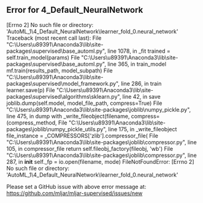 ## Error for 4_Default_NeuralNetwork

[Errno 2] No such file or directory: 'AutoML_1\\4_Default_NeuralNetwork\\learner_fold_0.neural_network'
Traceback (most recent call last):
  File "C:\Users\u89391\Anaconda3\lib\site-packages\supervised\base_automl.py", line 1078, in _fit
    trained = self.train_model(params)
  File "C:\Users\u89391\Anaconda3\lib\site-packages\supervised\base_automl.py", line 365, in train_model
    mf.train(results_path, model_subpath)
  File "C:\Users\u89391\Anaconda3\lib\site-packages\supervised\model_framework.py", line 286, in train
    learner.save(p)
  File "C:\Users\u89391\Anaconda3\lib\site-packages\supervised\algorithms\sklearn.py", line 42, in save
    joblib.dump(self.model, model_file_path, compress=True)
  File "C:\Users\u89391\Anaconda3\lib\site-packages\joblib\numpy_pickle.py", line 475, in dump
    with _write_fileobject(filename, compress=(compress_method,
  File "C:\Users\u89391\Anaconda3\lib\site-packages\joblib\numpy_pickle_utils.py", line 175, in _write_fileobject
    file_instance = _COMPRESSORS['zlib'].compressor_file(
  File "C:\Users\u89391\Anaconda3\lib\site-packages\joblib\compressor.py", line 105, in compressor_file
    return self.fileobj_factory(fileobj, 'wb')
  File "C:\Users\u89391\Anaconda3\lib\site-packages\joblib\compressor.py", line 287, in __init__
    self._fp = io.open(filename, mode)
FileNotFoundError: [Errno 2] No such file or directory: 'AutoML_1\\4_Default_NeuralNetwork\\learner_fold_0.neural_network'


Please set a GitHub issue with above error message at: https://github.com/mljar/mljar-supervised/issues/new


